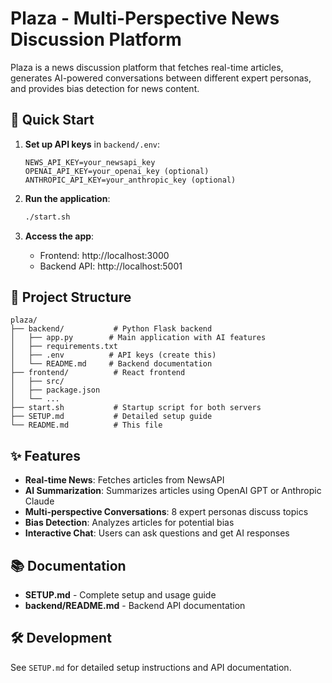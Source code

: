 # Plaza - Multi-Perspective News Discussion Platform

Plaza is a news discussion platform that fetches real-time articles, generates AI-powered conversations between different expert personas, and provides bias detection for news content.

## 🚀 Quick Start

1. **Set up API keys** in `backend/.env`:
   ```
   NEWS_API_KEY=your_newsapi_key
   OPENAI_API_KEY=your_openai_key (optional)
   ANTHROPIC_API_KEY=your_anthropic_key (optional)
   ```

2. **Run the application**:
   ```bash
   ./start.sh
   ```

3. **Access the app**:
   - Frontend: http://localhost:3000
   - Backend API: http://localhost:5001

## 📁 Project Structure

```
plaza/
├── backend/           # Python Flask backend
│   ├── app.py        # Main application with AI features
│   ├── requirements.txt
│   ├── .env          # API keys (create this)
│   └── README.md     # Backend documentation
├── frontend/          # React frontend
│   ├── src/
│   ├── package.json
│   └── ...
├── start.sh           # Startup script for both servers
├── SETUP.md           # Detailed setup guide
└── README.md          # This file
```

## ✨ Features

- **Real-time News**: Fetches articles from NewsAPI
- **AI Summarization**: Summarizes articles using OpenAI GPT or Anthropic Claude
- **Multi-perspective Conversations**: 8 expert personas discuss topics
- **Bias Detection**: Analyzes articles for potential bias
- **Interactive Chat**: Users can ask questions and get AI responses

## 📚 Documentation

- **SETUP.md** - Complete setup and usage guide
- **backend/README.md** - Backend API documentation

## 🛠️ Development

See `SETUP.md` for detailed setup instructions and API documentation.